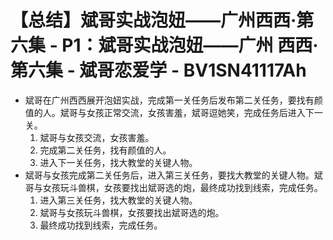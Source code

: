 # 【总结】斌哥实战泡妞——广州西西·第六集 - P1：斌哥实战泡妞——广州 西西·第六集 - 斌哥恋爱学 - BV1SN41117Ah

-   斌哥在广州西西展开泡妞实战，完成第一关任务后发布第二关任务，要找有颜值的人。斌哥与女孩正常交流，女孩害羞，斌哥逗她笑，完成任务后进入下一关。
    1.  斌哥与女孩交流，女孩害羞。
    2.  完成第二关任务，找有颜值的人。
    3.  进入下一关任务，找大教堂的关键人物。
-   斌哥与女孩完成第二关任务后，进入第三关任务，要找大教堂的关键人物。斌哥与女孩玩斗兽棋，女孩要找出斌哥选的炮，最终成功找到线索，完成任务。
    1.  进入第三关任务，找大教堂的关键人物。
    2.  斌哥与女孩玩斗兽棋，女孩要找出斌哥选的炮。
    3.  最终成功找到线索，完成任务。